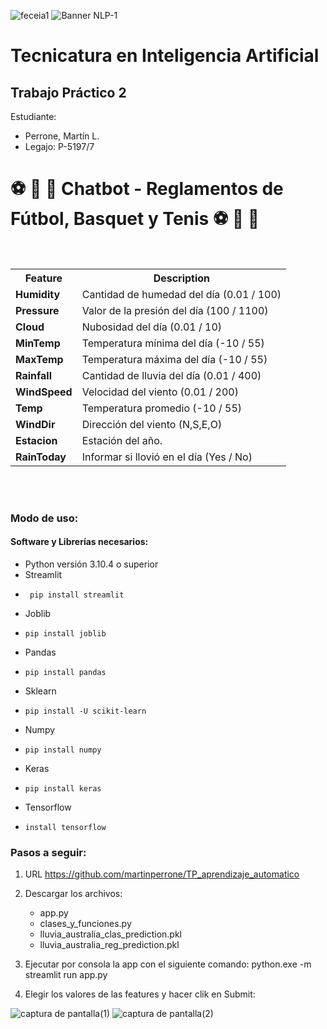 ![feceia1](https://github.com/martinperrone/TP_aprendizaje_automatico/assets/109038969/1e6bd2ee-df8f-4f79-93fd-6d11caba36da)
![Banner NLP-1](https://github.com/martinperrone/TP2_NLP/assets/109038969/92f59455-471f-4319-abd3-782f90d36df1)

# Tecnicatura en Inteligencia Artificial 

## Trabajo Práctico 2

Estudiante:
* Perrone, Martín L.
* Legajo: P-5197/7


<h1>⚽ 🏀 🎾 Chatbot - Reglamentos de Fútbol, Basquet y Tenis ⚽ 🏀 🎾</h1><br>


<table>
  <tr>
    <th>Feature</th>
    <th>Description</th>
  </tr>
  <tr>
    <td><b>Humidity</b></td>
    <td>Cantidad de humedad del día (0.01 / 100) </td>
  </tr>
  <tr>
    <td><b>Pressure</b></td>
    <td>Valor de la presión del día (100 / 1100)</td>
  </tr>
  <tr>
    <td><b>Cloud</b></td>
    <td>Nubosidad del día (0.01 / 10)</td>
  </tr>
  <tr>
    <td><b>MinTemp</b></td>
    <td>Temperatura mínima del día (-10 / 55)</td>
  </tr>
  <tr>
    <td><b>MaxTemp</b></td>
    <td>Temperatura máxima del día (-10 / 55)</td>
  </tr>
  <tr>
    <td><b>Rainfall</b></td>
    <td>Cantidad de lluvia del día (0.01 / 400)</td>
  </tr>
  <tr>
    <td><b>WindSpeed</b></td>
    <td>Velocidad del viento (0.01 / 200)</td>
  </tr>
  <tr>
    <td><b>Temp</b></td>
    <td>Temperatura promedio (-10 / 55)</td>
  </tr>
  <tr>
    <td><b>WindDir</b></td>
    <td>Dirección del viento (N,S,E,O)</td>
  </tr>
  <tr>
    <td><b>Estacion</b></td>
    <td>Estación del año.</td>
  </tr>
  <tr>
    <td><b>RainToday</b></td>
    <td>Informar si llovió en el día (Yes / No)</td>
  </tr>
  </tr>
</table>
<br><br>

### Modo de uso:
#### Software y Librerías necesarios:
  - Python versión 3.10.4 o superior
  - Streamlit
  -      pip install streamlit
  - Joblib
  -     pip install joblib
  - Pandas
  -     pip install pandas
  - Sklearn
  -     pip install -U scikit-learn
  - Numpy
  -     pip install numpy
  - Keras
  -     pip install keras
  - Tensorflow
  -     install tensorflow
  
### Pasos a seguir:

1. URL https://github.com/martinperrone/TP_aprendizaje_automatico

2. Descargar los archivos:
   - app.py
   - clases_y_funciones.py
   - lluvia_australia_clas_prediction.pkl
   - lluvia_australia_reg_prediction.pkl

3. Ejecutar por consola la app con el siguiente comando: python.exe -m streamlit run app.py

4. Elegir los valores de las features y hacer clik en Submit:


![captura de pantalla(1)](https://github.com/martinperrone/TP_aprendizaje_automatico/assets/109038969/0ab89593-dd4b-486b-96c1-de653e9106cc)
![captura de pantalla(2)](https://github.com/martinperrone/TP_aprendizaje_automatico/assets/109038969/c9c18fbd-176c-48e3-8be1-1b45dce2f4c1)
